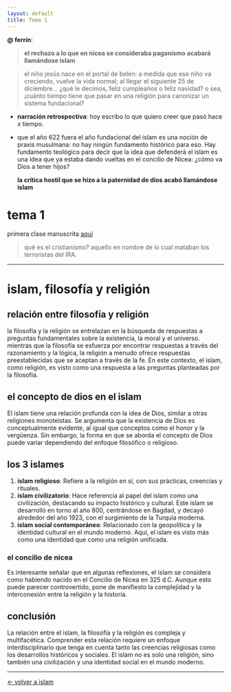 ```yaml
---
layout: default
title: Tema 1
---
```



**@ ferrín**:
> **el rechazo a lo que en nicea se consideraba paganismo acabará llamándose islam**

>el niño jesús nace en el portal de belén: a medida que ese niño va creciendo, vuelve la vida normal; al llegar el siguiente 25 de diciembre... ¿qué le decimos, feliz cumpleaños o feliz navidad? o sea, ¡cuánto tiempo tiene que pasar en una religión para canonizar un sistema fundacional?

* **narración retrospectiva**: hoy escribo lo que quiero creer que pasó hace x tiempo. 


* que el año 622 fuera el año fundacional del islam es una noción de praxis musulmana: no hay ningún fundamento histórico para eso. Hay fundamento teológico para decir que la idea que defenderá el islam es una idea que ya estaba dando vueltas en el concilio de Nicea: ¿cómo va Dios a tener hijos? 

    **la crítica hostil que se hizo a la paternidad de dios acabó llamándose islam**

# tema 1

primera clase manuscrita [aquí](https://dh4ih.github.io/mcr/islam/apuntes/historiadelislam.pdf)


> qué es el cristianismo? aquello en nombre de lo cual mataban los terroristas del IRA.

---

# islam, filosofía y religión


## relación entre filosofía y religión

la filosofía y la religión se entrelazan en la búsqueda de respuestas a preguntas fundamentales sobre la existencia, la moral y el universo. mientras que la filosofía se esfuerza por encontrar respuestas a través del razonamiento y la lógica, la religión a menudo ofrece respuestas preestablecidas que se aceptan a través de la fe. En este contexto, el islam, como religión, es visto como una respuesta a las preguntas planteadas por la filosofía.

## el concepto de dios en el islam

El islam tiene una relación profunda con la idea de Dios, similar a otras religiones monoteístas. Se argumenta que la existencia de Dios es conceptualmente evidente, al igual que conceptos como el honor y la vergüenza. Sin embargo, la forma en que se aborda el concepto de Dios puede variar dependiendo del enfoque filosófico o religioso.

## los 3 islames

1. **islam religioso**: Refiere a la religión en sí, con sus prácticas, creencias y rituales.
2. **islam civilizatorio**: Hace referencia al papel del islam como una civilización, destacando su impacto histórico y cultural. Este islam se desarrolló en torno al año 800, centrándose en Bagdad, y decayó alrededor del año 1923, con el surgimiento de la Turquía moderna.
3. **islam social contemporáneo**: Relacionado con la geopolítica y la identidad cultural en el mundo moderno. Aquí, el islam es visto más como una identidad que como una religión unificada.

### el concilio de nicea

Es interesante señalar que en algunas reflexiones, el islam se considera como habiendo nacido en el Concilio de Nicea en 325 d.C. Aunque esto puede parecer controvertido, pone de manifiesto la complejidad y la interconexión entre la religión y la historia.

## conclusión

La relación entre el islam, la filosofía y la religión es compleja y multifacética. Comprender esta relación requiere un enfoque interdisciplinario que tenga en cuenta tanto las creencias religiosas como los desarrollos históricos y sociales. El islam no es solo una religión, sino también una civilización y una identidad social en el mundo moderno.




---

<div style="display: flex; align-items: center; float: left;">
<a href="../">&#8592; volver a islam</a>
</div>
